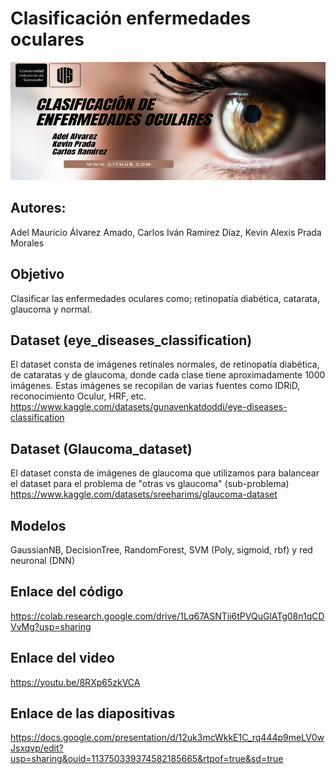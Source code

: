 # Clasificación enfermedades oculares
<img src="banner-ocular.png">

## Autores:

Adel Mauricio Álvarez Amado, Carlos Iván Ramirez Díaz, Kevin Alexis Prada Morales

## Objetivo
Clasificar las enfermedades oculares como; retinopatía diabética, catarata, glaucoma y normal.

## Dataset (eye_diseases_classification)
El dataset consta de imágenes retinales normales, de retinopatía diabética, de cataratas y de glaucoma, donde cada clase tiene aproximadamente 1000 imágenes. Estas imágenes se recopilan de varias fuentes como IDRiD, reconocimiento Oculur, HRF, etc.
https://www.kaggle.com/datasets/gunavenkatdoddi/eye-diseases-classification

## Dataset (Glaucoma_dataset)
El dataset consta de imágenes de glaucoma que utilizamos para balancear el dataset para el problema de "otras vs glaucoma" (sub-problema)
https://www.kaggle.com/datasets/sreeharims/glaucoma-dataset

## Modelos
GaussianNB, DecisionTree, RandomForest, SVM (Poly, sigmoid, rbf) y red neuronal (DNN)

## Enlace del código
https://colab.research.google.com/drive/1Lq67ASNTii6tPVQuGlATg08n1qCDVvMg?usp=sharing

## Enlace del video
https://youtu.be/8RXp65zkVCA

## Enlace de las diapositivas
https://docs.google.com/presentation/d/12uk3mcWkkE1C_rq444p9meLV0wJsxqvp/edit?usp=sharing&ouid=113750339374582185665&rtpof=true&sd=true
